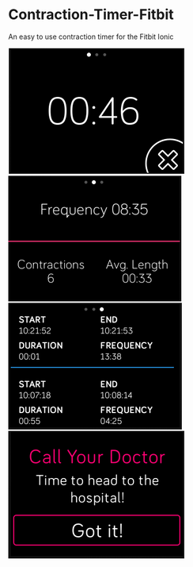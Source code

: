 # Contraction-Timer-Fitbit

An easy to use contraction timer for the Fitbit Ionic

![working](./resources/screenshots/screenshot-timer.PNG)
![working](./resources/screenshots/screenshot-averages.PNG)
![working](./resources/screenshots/screenshot-summary.PNG)
![working](./resources/screenshots/screenshot-activelabor.PNG)
